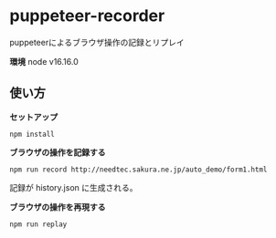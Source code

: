 # puppeteer-recorder
puppeteerによるブラウザ操作の記録とリプレイ

**環境**
node v16.16.0  

## 使い方
**セットアップ**

```
npm install
```

**ブラウザの操作を記録する**

```
npm run record http://needtec.sakura.ne.jp/auto_demo/form1.html
```

記録が history.json に生成される。

**ブラウザの操作を再現する**

```
npm run replay
```
